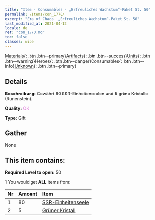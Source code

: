 ```yaml
---
title: "Item - Consumables - „Erfreuliches Wachstum“-Paket St. 50"
permalink: /Items/con_1770/
excerpt: "Era of Chaos  „Erfreuliches Wachstum“-Paket St. 50"
last_modified_at: 2021-04-12
locale: de
ref: "con_1770.md"
toc: false
classes: wide
---
```

 [Materials](/de/Items/){: .btn .btn--primary}[Artifacts](/de/Items/Artifacts/){: .btn .btn--success}[Units](/de/Items/Units/){: .btn .btn--warning}[Heroes](/de/Items/Heroes/){: .btn .btn--danger}[Consumables](/de/Items/Consumables/){: .btn .btn--info}[Unknown](/de/Items/Unknown/){: .btn .btn--primary}

## Details
 **Beschreibung:** Gewährt 80 SSR-Einheitenseelen und 5 grüne Kristalle (Runenstein).

 **Quality:** <span style="color: #DA70D6">OK</span>

 **Type:** Gift

## Gather

  None

## This item contains:

 **Required Level to open:** 50

 1 You would get **ALL** items  from:

  | Nr | Amount |     Item    |
  |:---|:-------|:------------|
  | 1 | 80 | [SSR-Einheitenseele](/de/Items/con_535/) | 
  | 2 | 5 | [Grüner Kristall](/de/Items/con_711/) | 
